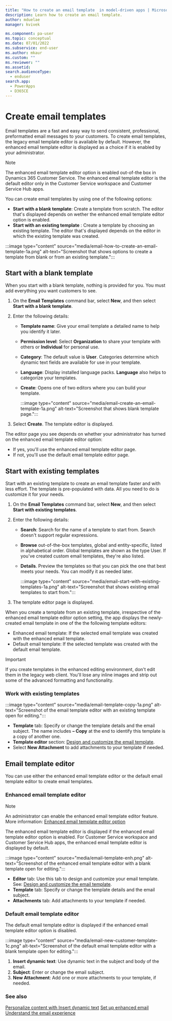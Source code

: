 ```yaml
---
title: "How to create an email template  in model-driven apps | MicrosoftDocs"
description: Learn how to create an email template.
author: mduelae
manager: kvivek

ms.component: pa-user
ms.topic: conceptual
ms.date: 07/01/2022
ms.subservice: end-user
ms.author: mkaur
ms.custom: ""
ms.reviewer: ""
ms.assetid: 
search.audienceType: 
  - enduser
search.app: 
  - PowerApps
  - D365CE
---
```


# Create email templates

Email templates are a fast and easy way to send consistent, professional, preformatted email messages to your customers. To create email templates, the legacy email template editor is available by default. However, the enhanced email template editor is displayed as a choice if it is enabled by your administrator.

> [!NOTE]
> The enhanced email template editor option is enabled out-of-the box in Dynamics 365 Customer Service. The enhanced email template editor is the default editor only in the Customer Service workspace and Customer Service Hub apps.

You can create email templates by using one of the following options:  
- **Start with a blank template**: Create a template from scratch. The editor that's displayed depends on wether the enhanced email template editor option is enabled.
- **Start with an existing template** : Create a template by choosing an existing template. The editor that's displayed depends on the editor in which the existing template was created.

:::image type="content" source="media/email-how-to-create-an-email-template-1a.png" alt-text="Screenshot that shows options to create a template from blank or from an existing template.":::

## Start with a blank template

When you start with a blank template, nothing is provided for you. You must add everything you want customers to see. 

1. On the **Email Templates** command bar, select **New**, and then select **Start with a blank template**.

3. Enter the following details:
   - **Template name**: Give your email template a detailed name to help you identify it later.
   - **Permission level**: Select **Organization** to share your template with others or **Individual** for personal use.
   - **Category**: The default value is **User**. Categories determine which dynamic text fields are available for use in your template.
   - **Language**: Display installed language packs. **Language** also helps to categorize your templates.
   - **Create**: Opens one of two editors where you can build your template.
 
       :::image type="content" source="media/email-create-an-email-template-1a.png" alt-text="Screenshot that shows blank template page."::: 
 
3. Select **Create**. The template editor is displayed.

The editor page you see depends on whether your administrator has turned on the enhanced email template editor option:

- If yes, you'll use the enhanced email template editor page.
- If not, you'll use the default email template editor page. 

## Start with existing templates

Start with an existing template to create an email template faster and with less effort. The template is pre-populated with data. All you need to do is customize it for your needs.

1. On the **Email Templates** command bar, select **New**, and then select **Start with existing templates**.
2. Enter the following details:
   - **Search**: Search for the name of a template to start from. Search doesn't support regular expressions.
   - **Browse** out-of-the-box templates, global and entity-specific, listed in alphabetical order. Global templates are shown as the type User. If you've created custom email templates, they're also listed.
   - **Details**. Preview the templates so that you can pick the one that best meets your needs. You can modify it as needed later.
  
       :::image type="content" source="media/email-start-with-existing-templates-1a.png" alt-text="Screenshot that shows existing email templates to start from.":::
  
3. The template editor page is displayed.

When you create a template from an existing template, irrespective of the enhanced email template editor option setting, the app displays the newly-created email template in one of the the following template editors:
  - Enhanced email template: If the selected email template was created with the enhanced email template.
  - Default email template: If the selected template was created with the default email template.

> [!Important]
> If you create templates in the enhanced editing environment, don't edit them in the legacy web client. You'll lose any inline images and strip out some of the advanced formatting and functionality.

### Work with existing templates

:::image type="content" source="media/email-template-copy-1a.png" alt-text="Screenshot of the email template editor with an existing template open for editing.":::

- **Template** tab: Specify or change the template details and the email subject. The name includes **– Copy** at the end to identify this template is a copy of another one.
- **Template editor** section: [Design and customize the email template](cs-template-options.md).
- Select **New Attachment** to add attachments to your template if needed.


## Email template editor

You can use either the enhanced email template editor or the default email template editor to create email templates.

### Enhanced email template editor
> [!NOTE]
> An administrator can enable the enhanced email template editor feature. More information: [Enhanced email template editor option](cs-email-template-builder.md) 

The enhanced email template editor is displayed if the enhanced email template editor option is enabled. For Customer Service workspace and Customer Service Hub apps, the enhanced email template editor is displayed by default.

:::image type="content" source="media/email-template-enh.png" alt-text="Screenshot of the enhanced email template editor with a blank template open for editing.":::

- **Editor** tab: Use this tab to design and customize your email template. See: [Design and customize the email template](cs-template-options.md).
- **Template** tab: Specify or change the template details and the email subject.
- **Attachments** tab: Add attachments to your template if needed.

### Default email template editor

The default email template editor is displayed if the enhanced email template editor option is disabled. 

:::image type="content" source="media/email-new-customer-template-1c.png" alt-text="Screenshot of the default email template editor with a blank template open for editing.":::

   1. **Insert dynamic text**: Use dynamic text in the subject and body of the email.
   2. **Subject**: Enter or change the email subject.
   3. **New Attachment**: Add one or more attachments to your template, if needed.

### See also

[Personalize content with Insert dynamic text](email-dynamic-text.md)
[Set up enhanced email](/power-platform/admin/system-settings-dialog-box-email-tab)<br>
[Understand the email experience](view-create-email.md)   
